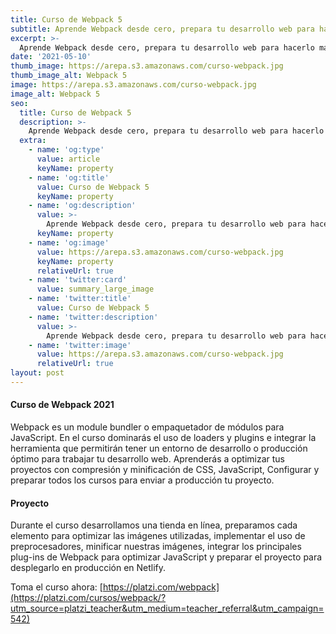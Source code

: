 ```yaml
---
title: Curso de Webpack 5
subtitle: Aprende Webpack desde cero, prepara tu desarrollo web para hacerlo más ágil, rápido y optimizado.
excerpt: >-
  Aprende Webpack desde cero, prepara tu desarrollo web para hacerlo más ágil, rápido y optimizado.
date: '2021-05-10'
thumb_image: https://arepa.s3.amazonaws.com/curso-webpack.jpg
thumb_image_alt: Webpack 5
image: https://arepa.s3.amazonaws.com/curso-webpack.jpg
image_alt: Webpack 5
seo:
  title: Curso de Webpack 5
  description: >-
    Aprende Webpack desde cero, prepara tu desarrollo web para hacerlo más ágil, rápido y optimizado.
  extra:
    - name: 'og:type'
      value: article
      keyName: property
    - name: 'og:title'
      value: Curso de Webpack 5
      keyName: property
    - name: 'og:description'
      value: >-
        Aprende Webpack desde cero, prepara tu desarrollo web para hacerlo más ágil, rápido y optimizado.
      keyName: property
    - name: 'og:image'
      value: https://arepa.s3.amazonaws.com/curso-webpack.jpg
      keyName: property
      relativeUrl: true
    - name: 'twitter:card'
      value: summary_large_image
    - name: 'twitter:title'
      value: Curso de Webpack 5
    - name: 'twitter:description'
      value: >-
        Aprende Webpack desde cero, prepara tu desarrollo web para hacerlo más ágil, rápido y optimizado.
    - name: 'twitter:image'
      value: https://arepa.s3.amazonaws.com/curso-webpack.jpg
      relativeUrl: true
layout: post
---
```


#### Curso de Webpack 2021

Webpack es un module bundler o empaquetador de módulos para JavaScript. En el curso dominarás el uso de loaders y plugins e integrar la herramienta que permitirán tener un entorno de desarrollo o producción óptimo para trabajar tu desarrollo web. Aprenderás a optimizar tus proyectos con compresión y minificación de CSS, JavaScript, Configurar y preparar todos los cursos para enviar a producción tu proyecto.

#### Proyecto

Durante el curso desarrollamos una tienda en línea, preparamos cada elemento para optimizar las imágenes utilizadas, implementar el uso de preprocesadores, minificar nuestras imágenes, integrar los principales plug-ins de Webpack para optimizar JavaScript y preparar el proyecto para desplegarlo en producción en Netlify.

Toma el curso ahora: [https://platzi.com/webpack](https://platzi.com/cursos/webpack/?utm_source=platzi_teacher&utm_medium=teacher_referral&utm_campaign=542)
